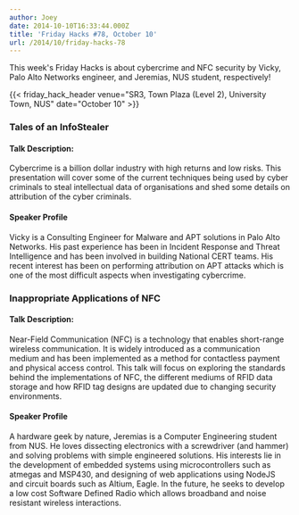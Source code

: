 ```yaml
---
author: Joey
date: 2014-10-10T16:33:44.000Z
title: 'Friday Hacks #78, October 10'
url: /2014/10/friday-hacks-78
---
```


This week's Friday Hacks is about cybercrime and NFC security by Vicky, Palo Alto Networks engineer, and Jeremias, NUS student, respectively!

{{< friday_hack_header venue="SR3, Town Plaza (Level 2), University Town, NUS" date="October 10" >}}

### Tales of an InfoStealer

#### Talk Description:

Cybercrime is a billion dollar industry with high returns and low risks. This presentation will cover some of the current techniques being used by cyber criminals to steal intellectual data of organisations and shed some details on attribution of the cyber criminals.

#### Speaker Profile

Vicky is a Consulting Engineer for Malware and APT solutions in Palo Alto Networks. His past experience has been in Incident Response and Threat Intelligence and has been involved in building National CERT teams. His recent interest has been on performing attribution on APT attacks which is one of the most difficult aspects when investigating cybercrime.

### Inappropriate Applications of NFC

#### Talk Description:

Near-Field Communication (NFC) is a technology that enables short-range wireless communication. It is widely introduced as a communication medium and has been implemented as a method for contactless payment and physical access control. This talk will focus on exploring the standards behind the implementations of NFC, the different mediums of RFID data storage and how RFID tag designs are updated due to changing security environments.

#### Speaker Profile

A hardware geek by nature, Jeremias is a Computer Engineering student from NUS. He loves dissecting electronics with a screwdriver (and hammer) and solving problems with simple engineered solutions. His interests lie in the development of embedded systems using microcontrollers such as atmegas and MSP430, and designing of web applications using NodeJS and circuit boards such as Altium, Eagle. In the future, he seeks to develop a low cost Software Defined Radio which allows broadband and noise resistant wireless interactions.
